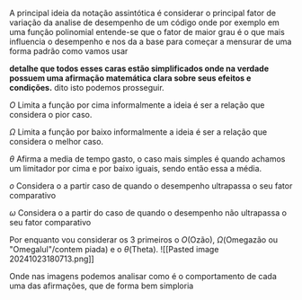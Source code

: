 A principal ideia da notação assintótica é considerar o principal fator de variação da analise de desempenho de um código onde por exemplo em uma função polinomial entende-se que o fator de maior grau é o que mais influencia o desempenho e nos da a base para começar a mensurar de uma forma padrão como vamos usar 

__detalhe que todos esses caras estão simplificados onde na verdade possuem uma afirmação matemática clara sobre seus efeitos e condições.__ dito isto podemos prosseguir.

 $O$ Limita a função por cima  informalmente a ideia é ser a relação que considera o pior caso.

 $\Omega$ Limita a função por baixo informalmente a ideia é ser a relação que considera o melhor caso. 

$\theta$ Afirma a media de tempo gasto, o caso mais simples é quando achamos um limitador por cima e por baixo iguais, sendo então essa a média.

 $o$ Considera o a partir caso de quando o desempenho ultrapassa o seu fator comparativo

 $\omega$ Considera o a partir do caso de quando o desempenho não ultrapassa o seu fator comparativo 

Por enquanto vou considerar os 3  primeiros o $O$(Ozão), $\Omega$(Omegazão ou "Omegalul"/contem piada) e o $\theta$(Theta).
![[Pasted image 20241023180713.png]]

Onde nas imagens podemos analisar como é o comportamento de cada uma das afirmações, que de forma bem simploria 
